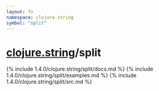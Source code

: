 ```yaml
---
layout: fn
namespace: clojure.string
symbol: "split"
---
```


# [clojure.string](../)/split

{% include 1.4.0/clojure.string/split/docs.md %}
{% include 1.4.0/clojure.string/split/examples.md %}
{% include 1.4.0/clojure.string/split/src.md %}


